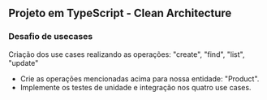 ## Projeto em TypeScript - Clean Architecture

### Desafio de usecases

Criação dos use cases realizando as operações: "create", "find", "list", "update"

* Crie as operações mencionadas acima para nossa entidade: "Product".
* Implemente os testes de unidade e integração nos quatro use cases.
